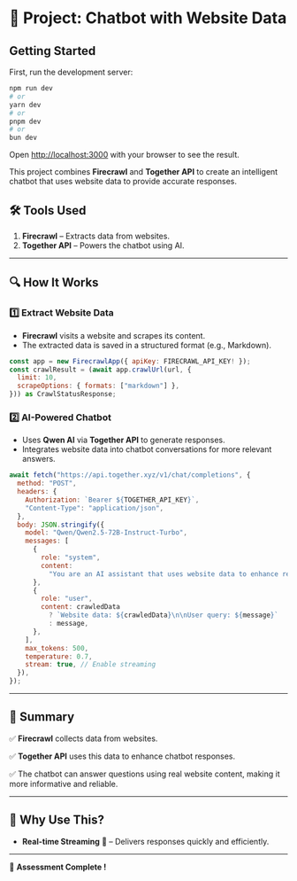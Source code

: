 # 🚀 Project: Chatbot with Website Data

## Getting Started

First, run the development server:

```bash
npm run dev
# or
yarn dev
# or
pnpm dev
# or
bun dev
```

Open [http://localhost:3000](http://localhost:3000) with your browser to see the result.

This project combines **Firecrawl** and **Together API** to create an intelligent chatbot that uses website data to provide accurate responses.

## 🛠️ Tools Used

1. **Firecrawl** – Extracts data from websites.
2. **Together API** – Powers the chatbot using AI.

---

## 🔍 How It Works

### 1️⃣ Extract Website Data

- **Firecrawl** visits a website and scrapes its content.
- The extracted data is saved in a structured format (e.g., Markdown).

```javascript
const app = new FirecrawlApp({ apiKey: FIRECRAWL_API_KEY! });
const crawlResult = (await app.crawlUrl(url, {
  limit: 10,
  scrapeOptions: { formats: ["markdown"] },
})) as CrawlStatusResponse;
```

### 2️⃣ AI-Powered Chatbot

- Uses **Qwen AI** via **Together API** to generate responses.
- Integrates website data into chatbot conversations for more relevant answers.

```javascript
await fetch("https://api.together.xyz/v1/chat/completions", {
  method: "POST",
  headers: {
    Authorization: `Bearer ${TOGETHER_API_KEY}`,
    "Content-Type": "application/json",
  },
  body: JSON.stringify({
    model: "Qwen/Qwen2.5-72B-Instruct-Turbo",
    messages: [
      {
        role: "system",
        content:
          "You are an AI assistant that uses website data to enhance responses.",
      },
      {
        role: "user",
        content: crawledData
          ? `Website data: ${crawledData}\n\nUser query: ${message}`
          : message,
      },
    ],
    max_tokens: 500,
    temperature: 0.7,
    stream: true, // Enable streaming
  }),
});
```

---

## 📌 Summary

✅ **Firecrawl** collects data from websites.

✅ **Together API** uses this data to enhance chatbot responses.

✅ The chatbot can answer questions using real website content, making it more informative and reliable.

---

## 📢 Why Use This?

- **Real-time Streaming** 🚀 – Delivers responses quickly and efficiently.

---

🚀 **Assessment Complete !**
